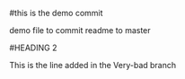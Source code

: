 #this is the demo commit

demo file to commit readme to master

#HEADING 2

This is the line added in the Very-bad branch